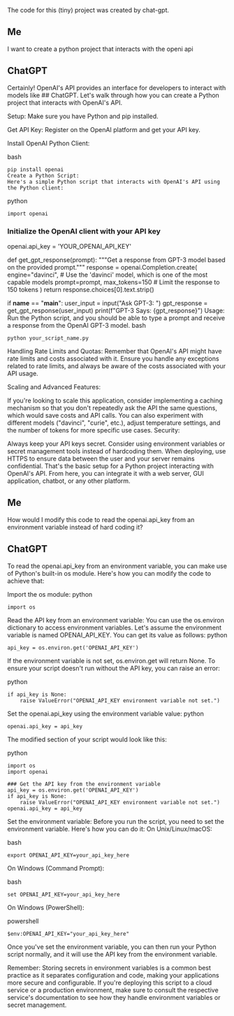 The code for this (tiny) project was created by chat-gpt. 

## Me
I want to create a python project that interacts with the openi api

## ChatGPT
Certainly! OpenAI's API provides an interface for developers to interact with models like ## ChatGPT. Let's walk through how you can create a Python project that interacts with OpenAI's API.

Setup: Make sure you have Python and pip installed.

Get API Key: Register on the OpenAI platform and get your API key.

Install OpenAI Python Client:

bash
```
pip install openai
Create a Python Script:
Here's a simple Python script that interacts with OpenAI's API using the Python client:
```
python
```
import openai
```
### Initialize the OpenAI client with your API key
openai.api_key = 'YOUR_OPENAI_API_KEY'

def get_gpt_response(prompt):
    """Get a response from GPT-3 model based on the provided prompt."""
    response = openai.Completion.create(
        engine="davinci",  # Use the 'davinci' model, which is one of the most capable models
        prompt=prompt,
        max_tokens=150  # Limit the response to 150 tokens
    )
    return response.choices[0].text.strip()

if __name__ == "__main__":
    user_input = input("Ask GPT-3: ")
    gpt_response = get_gpt_response(user_input)
    print(f"GPT-3 Says: {gpt_response}")
Usage:
Run the Python script, and you should be able to type a prompt and receive a response from the OpenAI GPT-3 model.
bash
```
python your_script_name.py
```
Handling Rate Limits and Quotas:
Remember that OpenAI's API might have rate limits and costs associated with it. Ensure you handle any exceptions related to rate limits, and always be aware of the costs associated with your API usage.

Scaling and Advanced Features:

If you're looking to scale this application, consider implementing a caching mechanism so that you don't repeatedly ask the API the same questions, which would save costs and API calls.
You can also experiment with different models ("davinci", "curie", etc.), adjust temperature settings, and the number of tokens for more specific use cases.
Security:

Always keep your API keys secret. Consider using environment variables or secret management tools instead of hardcoding them.
When deploying, use HTTPS to ensure data between the user and your server remains confidential.
That's the basic setup for a Python project interacting with OpenAI's API. From here, you can integrate it with a web server, GUI application, chatbot, or any other platform.

## Me
How would I modify this code to read the openai.api_key from an environment variable instead of hard coding it?

## ChatGPT
To read the openai.api_key from an environment variable, you can make use of Python's built-in os module. Here's how you can modify the code to achieve that:

Import the os module:
python
```
import os
```
Read the API key from an environment variable:
You can use the os.environ dictionary to access environment variables. Let's assume the environment variable is named OPENAI_API_KEY. You can get its value as follows:
python
```
api_key = os.environ.get('OPENAI_API_KEY')
```
If the environment variable is not set, os.environ.get will return None. To ensure your script doesn't run without the API key, you can raise an error:

python
```
if api_key is None:
    raise ValueError("OPENAI_API_KEY environment variable not set.")
```
Set the openai.api_key using the environment variable value:
python
```
openai.api_key = api_key
```
The modified section of your script would look like this:

python
```
import os
import openai

### Get the API key from the environment variable
api_key = os.environ.get('OPENAI_API_KEY')
if api_key is None:
    raise ValueError("OPENAI_API_KEY environment variable not set.")
openai.api_key = api_key
```
Set the environment variable:
Before you run the script, you need to set the environment variable. Here's how you can do it:
On Unix/Linux/macOS:

bash
```
export OPENAI_API_KEY=your_api_key_here
```
On Windows (Command Prompt):

bash
```
set OPENAI_API_KEY=your_api_key_here
```
On Windows (PowerShell):

powershell
```
$env:OPENAI_API_KEY="your_api_key_here"
```
Once you've set the environment variable, you can then run your Python script normally, and it will use the API key from the environment variable.

Remember: Storing secrets in environment variables is a common best practice as it separates configuration and code, making your applications more secure and configurable. If you're deploying this script to a cloud service or a production environment, make sure to consult the respective service's documentation to see how they handle environment variables or secret management.